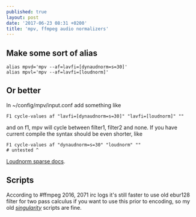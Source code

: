 ```yaml
---
published: true
layout: post
date: '2017-06-23 08:31 +0200'
title: 'mpv, ffmpeg audio normalizers'
---
```

## Make some sort of alias

    alias mpvd='mpv --af=lavfi=[dynaudnorm=s=30]'
    alias mpvl='mpv --af=lavfi=[loudnorm]'
    
## Or better 
    
In ~/config/mpv/input.conf add something like

    F1 cycle-values af "lavfi=[dynaudnorm=s=30]" "lavfi=[loudnorm]" ""
    
and on f1, mpv will cycle between filter1, filter2 and none. If you have current compile the syntax should be even shorter, like

    F1 cycle-values af "dynaudnorm=s=30" "loudnorm" ""
    # untested ^
    
[Loudnorm sparse docs](https://ffmpeg.org/ffmpeg-filters.html#loudnorm).

## Scripts

According to #ffmpeg 2016, 2071 irc logs it's still faster to use old ebur128 filter for two pass calculus if you want to use this prior to encoding, so my old [*singularity*](https://github.com/brontosaurusrex/singularity) scripts are fine.
